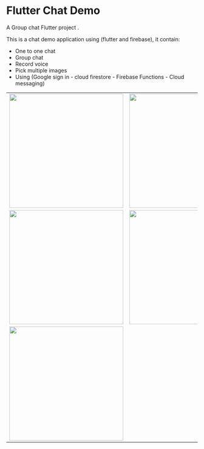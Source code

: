 # Flutter Chat Demo

A Group chat Flutter project .

This is a chat demo application using (flutter and firebase), it contain:
- One to one chat
- Group chat
- Record voice
- Pick multiple images
- Using (Google sign in - cloud firestore - Firebase Functions - Cloud messaging)


<table style="width:100%">

  <tr>
    <td>
      <img src="https://user-images.githubusercontent.com/44163927/73730016-c19c1e80-473e-11ea-8175-bd0ecaf99c4f.png" width="300" />
    </td>
    <td>
      <img src="https://user-images.githubusercontent.com/44163927/73730106-f314ea00-473e-11ea-83a3-ba2d3dd2e5f9.png" width="300" />
    </td>
    <td>
      <img src="https://user-images.githubusercontent.com/44163927/73732368-b9de7900-4742-11ea-9655-ff3991e1110a.png" width="300" />
    </td>
  </tr>
  
  <tr>
    <td>
      <img src="https://user-images.githubusercontent.com/44163927/73730189-0fb12200-473f-11ea-96ef-c59af66b73b1.png" width="300" />
    </td>
    <td>
      <img src="https://user-images.githubusercontent.com/44163927/73730250-28213c80-473f-11ea-8c78-11a3b535eddb.png" width="300" />
    </td>
    <td>
      <img src="https://user-images.githubusercontent.com/44163927/73732936-bac3da80-4743-11ea-82da-3f68bfb922b9.png" width="300" />
    </td>
  </tr>
  
   <tr>
    <td>
      <img src="https://user-images.githubusercontent.com/44163927/74659995-f1670f80-519d-11ea-8f26-d506bafb75cd.png" width="300" />
    </td>
  </tr>

</table>
